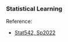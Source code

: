 ### Statistical Learning

Reference:

- [Stat542, Sp2022](https://teazrq.github.io/stat542/index.html)